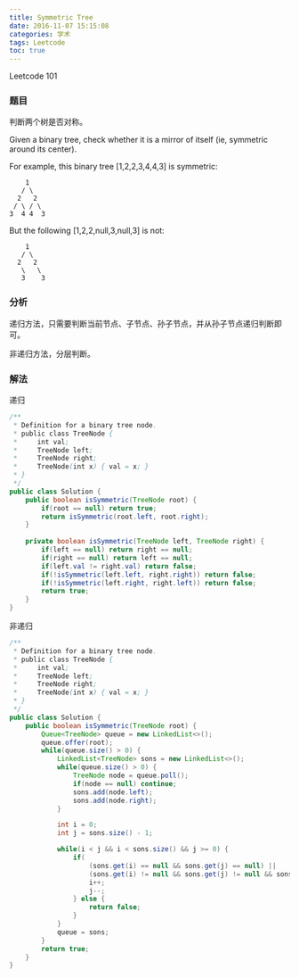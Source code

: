 ```yaml
---
title: Symmetric Tree
date: 2016-11-07 15:15:08
categories: 学术
tags: Leetcode
toc: true
---
```


Leetcode 101

### 题目

判断两个树是否对称。

Given a binary tree, check whether it is a mirror of itself (ie, symmetric around its center).

For example, this binary tree [1,2,2,3,4,4,3] is symmetric:

```
    1
   / \
  2   2
 / \ / \
3  4 4  3
```

But the following [1,2,2,null,3,null,3] is not:

```
    1
   / \
  2   2
   \   \
   3    3
```

### 分析

递归方法，只需要判断当前节点、子节点、孙子节点，并从孙子节点递归判断即可。

非递归方法，分层判断。

### 解法

递归

```java
/**
 * Definition for a binary tree node.
 * public class TreeNode {
 *     int val;
 *     TreeNode left;
 *     TreeNode right;
 *     TreeNode(int x) { val = x; }
 * }
 */
public class Solution {
    public boolean isSymmetric(TreeNode root) {
        if(root == null) return true;
        return isSymmetric(root.left, root.right);
    }
    
    private boolean isSymmetric(TreeNode left, TreeNode right) {
        if(left == null) return right == null;
        if(right == null) return left == null;
        if(left.val != right.val) return false;
        if(!isSymmetric(left.left, right.right)) return false;
        if(!isSymmetric(left.right, right.left)) return false;
        return true;
    }
}
```

非递归

```java
/**
 * Definition for a binary tree node.
 * public class TreeNode {
 *     int val;
 *     TreeNode left;
 *     TreeNode right;
 *     TreeNode(int x) { val = x; }
 * }
 */
public class Solution {
    public boolean isSymmetric(TreeNode root) {
        Queue<TreeNode> queue = new LinkedList<>();
        queue.offer(root);
        while(queue.size() > 0) {
            LinkedList<TreeNode> sons = new LinkedList<>();
            while(queue.size() > 0) {
                TreeNode node = queue.poll();
                if(node == null) continue;
                sons.add(node.left);
                sons.add(node.right);
            }

            int i = 0;
            int j = sons.size() - 1;

            while(i < j && i < sons.size() && j >= 0) {
                if(
                    (sons.get(i) == null && sons.get(j) == null) || 
                    (sons.get(i) != null && sons.get(j) != null && sons.get(i).val == sons.get(j).val)) {
                    i++;
                    j--;
                } else {
                    return false;
                }
            }
            queue = sons;
        }
        return true;
    }
}
```